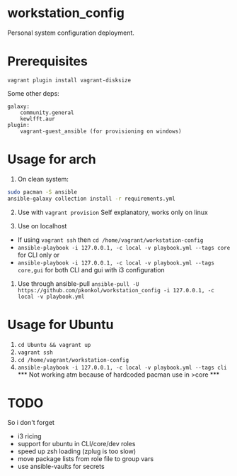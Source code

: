 # workstation_config
Personal system configuration deployment.

# Prerequisites
`vagrant plugin install vagrant-disksize`

Some other deps:
```
galaxy:
    community.general
    kewlfft.aur
plugin:
    vagrant-guest_ansible (for provisioning on windows)
```

# Usage for arch

1. On clean system:
```sh
sudo pacman -S ansible
ansible-galaxy collection install -r requirements.yml
```

2. Use with `vagrant provision`
    Self explanatory, works only on linux

1. Use on localhost
  * If using `vagrant ssh` then `cd /home/vagrant/workstation-config`
  * `ansible-playbook -i 127.0.0.1, -c local -v playbook.yml --tags core` for CLI only or
  * `ansible-playbook -i 127.0.0.1, -c local -v playbook.yml --tags core,gui` for both CLI and
    gui with i3 configuration

1. Use through ansible-pull
   `ansible-pull -U https://github.com/pkonkol/workstation_config -i 127.0.0.1, -c local -v playbook.yml`

# Usage for Ubuntu

1. `cd Ubuntu && vagrant up`
1. `vagrant ssh`
1. `cd /home/vagrant/workstation-config`
1. `ansible-playbook -i 127.0.0.1, -c local -v playbook.yml --tags cli` 
   *** Not working atm because of hardcoded pacman use in >core ***

# TODO
 So i don't forget
 - i3 ricing
 - support for ubuntu in CLI/core/dev roles
 - speed up zsh loading (zplug is too slow)
 - move package lists from role file to group vars
 - use ansible-vaults for secrets
